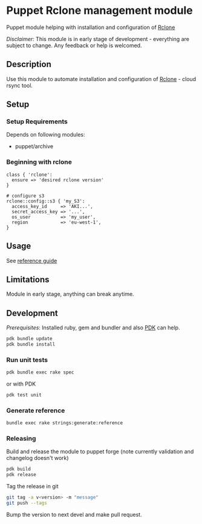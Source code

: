 # Puppet Rclone management module

Puppet module helping with installation and configuration of [Rclone](https://rclone.org/)

*Disclaimer:*
This module is in early stage of development - everything are subject to change. Any feedback or help is welcomed.

## Description
Use this module to automate installation and configuration of [Rclone](https://rclone.org/) - cloud rsync tool.

## Setup

### Setup Requirements
Depends on following modules:
* puppet/archive

### Beginning with rclone
```puppet
class { 'rclone':
  ensure => 'desired rclone version'
}

# configure s3
rclone::config::s3 { 'my_S3':
  access_key_id     => 'AKI...',
  secret_access_key => '...',
  os_user           => 'my_user',
  region            => 'eu-west-1',
}
```

## Usage
See [reference guide](REFERENCE.md)

## Limitations
Module in early stage, anything can break anytime.

## Development
*Prerequisites*: Installed ruby, gem and bundler and also [PDK](https://puppet.com/docs/pdk/1.x/pdk_install.html) can help.
```bash
pdk bundle update
pdk bundle install
```

### Run unit tests
```bash
pdk bundle exec rake spec
```
or with PDK
```bash
pdk test unit
```

### Generate reference
```bash
bundle exec rake strings:generate:reference
```

### Releasing
Build and release the module to puppet forge (note currently validation and changelog doesn't work)
```bash
pdk build
pdk release
```
Tag the release in git
```bash
git tag -a v<version> -m "message"
git push --tags
```
Bump the version to next devel and make pull request.
